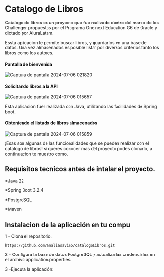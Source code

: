 <h1>Catalogo de Libros</h1>

Catalogo de libros es un proyecto que fue realizado dentro del marco de los Challenger propuestos por el Programa One next Education G6 de Oracle y dictado por AluraLatam.

Essta aplicacion le permite buscar libros, y guardarlos en una base de datos. Una vez almacenados es posible listar por diversos criterios tanto los libros como los autores. 

<h4>Pantalla de bienvenida</h4>

![Captura de pantalla 2024-07-06 021820](https://github.com/analiasavino/catalogoLibros/assets/64696388/a65537b9-0314-4441-89e3-b55d043c4ced)

<h4>Solicitando libros a la API</h4>

![Captura de pantalla 2024-07-06 015657](https://github.com/analiasavino/catalogoLibros/assets/64696388/065bc015-c304-433d-a57c-0edf0ce51733)

Esta aplicacion fuer realizada con Java, utilizando las facilidades de Spring boot. 

<h4>Obteniendo el listado de libros almacenados</h4>

![Captura de pantalla 2024-07-06 015859](https://github.com/analiasavino/catalogoLibros/assets/64696388/4cceffbe-fade-4fd6-af98-f7b660dbc03e)

¡Esas son algunas de las funcionalidades que se pueden realizar con el catalogo de libros! si queres conocer mas del proyecto podes clonarlo, a continuacion te muestro como.

<h2>Requisitos tecnicos antes de intalar el proyecto.</h2>
*Java 22

*Spring Boot 3.2.4

*PostgreSQL

*Maven


<h2>Instalacion de la aplicación en tu compu</h2>

1 - Clona el repositorio.

    https://github.com/analiasavino/catalogoLibros.git


2 - Configura la base de datos PostgreSQL y actualiza las credenciales en el archivo application.properties.

3 -Ejecuta la aplicación:

